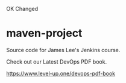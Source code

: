 OK Changed
# maven-project
Source code for James Lee's Jenkins course.

Check out our Latest DevOps PDF book.

https://www.level-up.one/devops-pdf-book
